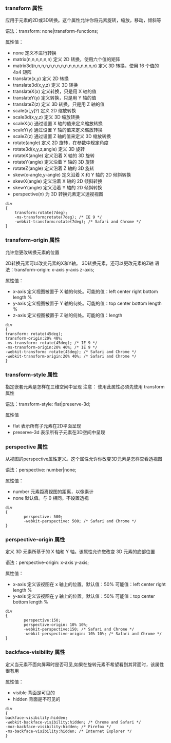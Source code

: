 ### transform 属性
应用于元素的2D或3D转换。这个属性允许你将元素旋转，缩放，移动，倾斜等

语法：transform: none|transform-functions;

属性值：
- none	定义不进行转换
- matrix(n,n,n,n,n,n)	定义 2D 转换，使用六个值的矩阵
- matrix3d(n,n,n,n,n,n,n,n,n,n,n,n,n,n,n,n)	定义 3D 转换，使用 16 个值的 4x4 矩阵
- translate(x,y)	定义 2D 转换
- translate3d(x,y,z)	定义 3D 转换
- translateX(x)	定义转换，只是用 X 轴的值
- translateY(y)	定义转换，只是用 Y 轴的值
- translateZ(z)	定义 3D 转换，只是用 Z 轴的值
- scale(x[,y]?)	定义 2D 缩放转换
- scale3d(x,y,z)	定义 3D 缩放转换
- scaleX(x)	通过设置 X 轴的值来定义缩放转换
- scaleY(y)	通过设置 Y 轴的值来定义缩放转换
- scaleZ(z)	通过设置 Z 轴的值来定义 3D 缩放转换
- rotate(angle)	定义 2D 旋转，在参数中规定角度
- rotate3d(x,y,z,angle)	定义 3D 旋转
- rotateX(angle)	定义沿着 X 轴的 3D 旋转
- rotateY(angle)	定义沿着 Y 轴的 3D 旋转
- rotateZ(angle)	定义沿着 Z 轴的 3D 旋转
- skew(x-angle,y-angle)	定义沿着 X 和 Y 轴的 2D 倾斜转换
- skewX(angle)	定义沿着 X 轴的 2D 倾斜转换
- skewY(angle)	定义沿着 Y 轴的 2D 倾斜转换
- perspective(n)	为 3D 转换元素定义透视视图
````
div
{
    transform:rotate(7deg);
    -ms-transform:rotate(7deg); /* IE 9 */
    -webkit-transform:rotate(7deg); /* Safari and Chrome */
}
````

### transform-origin 属性
允许您更改转换元素的位置

2D转换元素可以改变元素的X和Y轴。 3D转换元素，还可以更改元素的Z轴
语法：transform-origin: x-axis y-axis z-axis;

属性值：
- x-axis 定义视图被置于 X 轴的何处。可能的值：left center right bottom length %
- y-axis 定义视图被置于 Y 轴的何处。可能的值：top center bottom length %
- z-axis 定义视图被置于 Z 轴的何处。可能的值：length
````
div
{
transform: rotate(45deg);
transform-origin:20% 40%;
-ms-transform: rotate(45deg); /* IE 9 */
-ms-transform-origin:20% 40%; /* IE 9 */
-webkit-transform: rotate(45deg); /* Safari and Chrome */
-webkit-transform-origin:20% 40%; /* Safari and Chrome */
}
````
### transform-style 属性
指定嵌套元素是怎样在三维空间中呈现
注意： 使用此属性必须先使用 transform 属性

语法：transform-style: flat|preserve-3d;

属性值
- flat	表示所有子元素在2D平面呈现
- preserve-3d	表示所有子元素在3D空间中呈现

### perspective 属性
从视图的perspective属性定义。这个属性允许你改变3D元素是怎样查看透视图

语法：perspective: number|none;

属性值：
- number	元素距离视图的距离，以像素计
- none	默认值。与 0 相同。不设置透视
````
div
{
        perspective: 500;
        -webkit-perspective: 500; /* Safari and Chrome */
}
````

### perspective-origin 属性
定义 3D 元素所基于的 X 轴和 Y 轴。该属性允许您改变 3D 元素的底部位置

语法：perspective-origin: x-axis y-axis;

属性值：
- x-axis 定义该视图在 x 轴上的位置。默认值：50% 可能值：left center right length %
- y-axis 定义该视图在 y 轴上的位置。默认值：50% 可能值：top center bottom length %
````
div
{
        perspective:150;
        perspective-origin: 10% 10%;
        -webkit-perspective:150; /* Safari and Chrome */
        -webkit-perspective-origin: 10% 10%; /* Safari and Chrome */
}
````

### backface-visibility 属性
定义当元素不面向屏幕时是否可见,如果在旋转元素不希望看到其背面时，该属性很有用

属性值：
- visible	背面是可见的
- hidden	背面是不可见的
````
div
{
backface-visibility:hidden;
-webkit-backface-visibility:hidden; /* Chrome and Safari */
-moz-backface-visibility:hidden; /* Firefox */
-ms-backface-visibility:hidden; /* Internet Explorer */
}
````